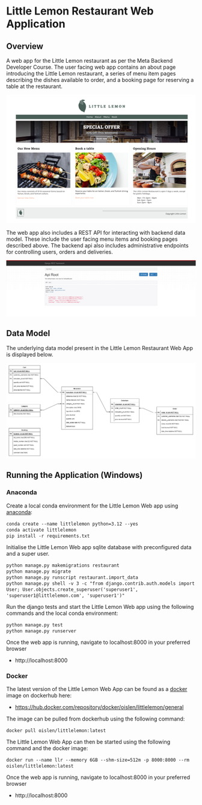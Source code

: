 # Little Lemon Restaurant Web Application

## Overview

A web app for the Little Lemon restaurant as per the Meta Backend Developer Course. The user facing web app contains an about page introducing the Little Lemon restaurant, a series of menu item pages describing the dishes available to order, and a booking page for reserving a table at the restaurant.

![Home Page](report/LittleLemon_HomePage.png)

The web app also includes a REST API for interacting with backend data model. These include the user facing menu items and booking pages described above. The backend api also includes administrative endpoints for controlling users, orders and deliveries.

![Rest API](report/API_HomePage.png)

## Data Model

The underlying data model present in the Little Lemon Restaurant Web App is displayed below. 

![Entity Relationship Diagram](doc/data_model.jpg)

## Running the Application (Windows)

### Anaconda

Create a local conda environment for the Little Lemon Web app using [anaconda](https://www.anaconda.com/):

```
conda create --name littlelemon python=3.12 --yes
conda activate littlelemon
pip install -r requirements.txt
```

Initialise the Little Lemon Web app sqlite database with preconfigured data and a super user.

```
python manage.py makemigrations restaurant
python manage.py migrate
python manage.py runscript restaurant.import_data
python manage.py shell -v 3 -c "from django.contrib.auth.models import User; User.objects.create_superuser('superuser1', 'superuser1@littlelemon.com', 'superuser1')"
```

Run the django tests and start the Little Lemon Web app using the following commands and the local conda environment:

```
python manage.py test
python manage.py runserver
```

Once the web app is running, navigate to localhost:8000 in your preferred browser

* http://localhost:8000

### Docker

The latest version of the Little Lemon Web App can be found as a [docker](https://www.docker.com/) image on dockerhub here:

* https://hub.docker.com/repository/docker/oislen/littlelemon/general

The image can be pulled from dockerhub using the following command:

```
docker pull oislen/littlelemon:latest
```

The Little Lemon Web App can then be started using the following command and the docker image:

```
docker run --name llr --memory 6GB --shm-size=512m -p 8000:8000 --rm oislen/littlelemon:latest
```

Once the web app is running, navigate to localhost:8000 in your preferred browser

* http://localhost:8000
